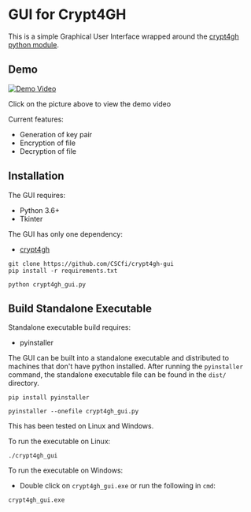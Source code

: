 # GUI for Crypt4GH

This is a simple Graphical User Interface wrapped around the [crypt4gh python module](https://github.com/EGA-archive/crypt4gh).

## Demo
[![Demo Video](https://kannu.csc.fi/apps/files_sharing/publicpreview/4fx4MiMjpRdXc2x?x=1914&y=531&a=true&file=crypt4gh-gui-video-thumbnail.jpg)](https://kannu.csc.fi/s/kYYW64PPaeccEnY)

Click on the picture above to view the demo video

Current features:
- Generation of key pair
- Encryption of file
- Decryption of file

## Installation

The GUI requires:
- Python 3.6+
- Tkinter

The GUI has only one dependency:
- [crypt4gh](https://github.com/EGA-archive/crypt4gh)

```
git clone https://github.com/CSCfi/crypt4gh-gui
pip install -r requirements.txt

python crypt4gh_gui.py
```

## Build Standalone Executable

Standalone executable build requires:
- pyinstaller

The GUI can be built into a standalone executable and distributed to machines that don't have python installed. After running the `pyinstaller` command, the standalone executable file can be found in the `dist/` directory.

```
pip install pyinstaller

pyinstaller --onefile crypt4gh_gui.py
```

This has been tested on Linux and Windows.

To run the executable on Linux:
```
./crypt4gh_gui
```

To run the executable on Windows:
- Double click on `crypt4gh_gui.exe` or run the following in `cmd`:
```
crypt4gh_gui.exe
```
